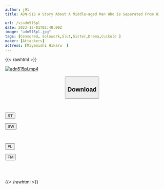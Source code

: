 ```yaml
---
author: j91
title: ADN-515 A Story About A Middle-aged Man Who Is Separated From His Wife And Gets Addicted To Sex With His Wife's Sister Who Came To Check On Him Hikaru Miyanishi

url: /v/adn515pl
date: 2023-12-01T02:40:00Z
image: "adn515pl.jpg"
tags: [Censored, Solowork,Slut,Sister,Drama,Cuckold	]
maker: [Attackers]
actress: [Miyanishi Hikaru  ]
---
```



{{< rawhtml >}}

<div class="video" data-videoid="QAA9WKgBRVHyLp">
    <a href="javascript:;">
        <img src="/v/adn515pl/adn515pl.jpg" width="WIDTH" height="HEIGHT" alt="adn515pl.mp4" loading="lazy">
    </a>
</div>

<script type="text/javascript" src="https://j91.asia/asset/on-demand-st.js"></script>

<br>
  <link rel="stylesheet" href="https://j91.asia/asset/bs5.css">
  
  <center>
  <button class="btn btn-primary" type="button" data-bs-toggle="collapse" data-bs-target=".multi-collapse" aria-expanded="false" aria-controls="multiCollapseExample1 multiCollapseExample2"><h2>Download</h2></button></center>
</p>
<div class="row">
  <div class="col">
    <div class="collapse multi-collapse" id="multiCollapseExample1">
      <div class="card card-body">
	      	      <br>
<div class="buttons">  
<p><a href="https://streamtape.to/v/QAA9WKgBRVHyLp" target="_blank"><button class="btn-hover color-3"><i class="fa fa-download"></i> ST</button></a></p>
<p><a href="https://flaswish.com/b2dcqjugyfia" target="_blank"><button class="btn-hover color-2"><i class="fa fa-download"></i> SW</button></a></p></div>
    </div>
  </div>
</div>
  <div class="col">
    <div class="collapse multi-collapse" id="multiCollapseExample2">
      <div class="card card-body">
	      <br>
<div class="buttons">
<p><a href="javascript:;" target="_blank"><button class="btn-hover color-9"><i class="fa fa-download"></i> FL</button></a></p>
<p><a href="javascript:;" target="_blank"><button class="btn-hover color-8"><i class="fa fa-download"></i> FM</button></a></p></div>
<br><br>
      </div>
    </div>
  </div>
</div>

{{< /rawhtml >}}